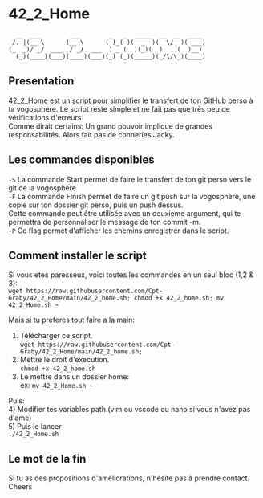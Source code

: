 # 42_2_Home  
```
  __  ___        ___        _   _  _____  __  __  ____   
 /. |(__ \      (__ \      ( )_( )(  _  )(  \/  )( ___)  
(_  _)/ _/  ___  / _/  ___  ) _ (  )(_)(  )    (  )__)   
  (_)(____)(___)(____)(___)(_) (_)(_____)(_/\/\_)(____)  
```
  
## Presentation
42_2_Home est un script pour simplifier le transfert de ton GitHub perso à ta vogosphère.
Le script reste simple et ne fait pas que très peu de vérifications d'erreurs.  
Comme dirait certains: Un grand pouvoir implique de grandes responsabilités. Alors fait pas de conneries Jacky.

## Les commandes disponibles
```-S```  La commande Start permet de faire le transfert de ton git perso vers le git de la vogosphère  
```-F``` La commande Finish permet de faire un git push sur la vogosphère, une copie sur ton dossier git perso, puis un push dessus.  
    Cette commande peut être utilisée avec un deuxieme argument, qui te permettra de personnaliser le message de ton commit -m.    
```-P```  Ce flag permet d'afficher les chemins enregistrer dans le script.  

## Comment installer le script
Si vous etes paresseux, voici toutes les commandes en un seul bloc (1,2 & 3):  
```wget https://raw.githubusercontent.com/Cpt-Graby/42_2_Home/main/42_2_home.sh; chmod +x 42_2_home.sh; mv 42_2_Home.sh ~ ```  

Mais si tu preferes tout faire a la main:  
1) Télécharger ce script.  
``` wget https://raw.githubusercontent.com/Cpt-Graby/42_2_Home/main/42_2_home.sh; ```
2) Mettre le droit d'execution.  
```chmod +x 42_2_home.sh ```  
3) Le mettre dans un dossier home:  
ex: ```mv 42_2_Home.sh ~ ```  
  
Puis:  
4) Modifier tes variables path.(vim ou vscode ou nano si vous n'avez pas d'ame)  
5) Puis le lancer  
```./42_2_Home.sh```

## Le mot de la fin  
Si tu as des propositions d'améliorations, n'hésite pas à prendre contact.  
Cheers
